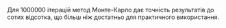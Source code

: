 Для 1000000 ітерацій метод Монте-Карло дає точність результатів до сотих відсотка, що більш ніж достатньо для практичного використання.
